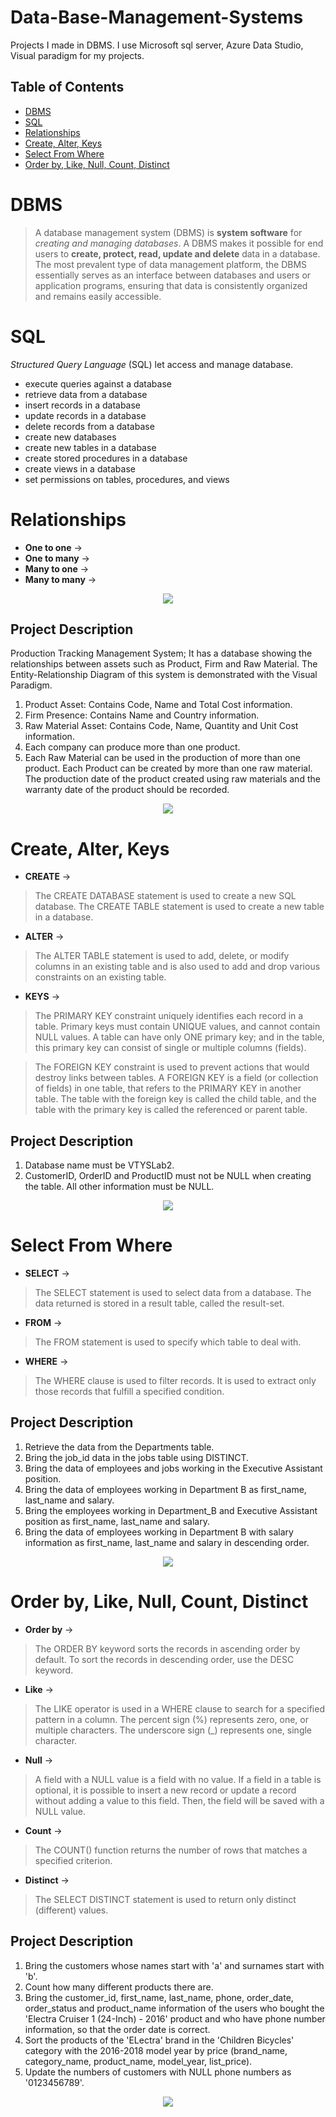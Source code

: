 # Data-Base-Management-Systems
Projects I made in DBMS. I use Microsoft sql server, Azure Data Studio, Visual paradigm for my projects.

## Table of Contents

- [DBMS](#dbms)
- [SQL](#sql)
- [Relationships](#relationships)
- [Create, Alter, Keys](#create-alter-keys)
- [Select From Where](#select-from-where)
- [Order by, Like, Null, Count, Distinct](#order-by-like-null-count-distinct)


# DBMS

> A database management system (DBMS) is **system software** for *creating and managing databases*. A DBMS makes it possible for end users to **create, protect, read, update and delete** data in a database. The most prevalent type of data management platform, the DBMS essentially serves as an interface between databases and users or application programs, ensuring that data is consistently organized and remains easily accessible.

# SQL

*Structured Query Language* (SQL) let access and manage database.

- execute queries against a database
- retrieve data from a database
- insert records in a database
- update records in a database
- delete records from a database
- create new databases
- create new tables in a database
- create stored procedures in a database
- create views in a database
- set permissions on tables, procedures, and views

# Relationships

- **One to one** -> 
- **One to many** -> 
- **Many to one** -> 
- **Many to many** -> 

<p align="center">
  <img src="https://user-images.githubusercontent.com/102357822/203422574-31ec4946-5b30-4355-85c6-8c0964711711.png">
</p>

## Project Description

Production Tracking Management System; It has a database showing the relationships between assets such as Product, Firm and Raw Material. The Entity-Relationship Diagram of this system is demonstrated with the Visual Paradigm.

1. Product Asset: Contains Code, Name and Total Cost information.
2. Firm Presence: Contains Name and Country information.
3. Raw Material Asset: Contains Code, Name, Quantity and Unit Cost information.
4. Each company can produce more than one product.
5. Each Raw Material can be used in the production of more than one product. Each Product can be created by more than one raw material. The production date of the product created using raw materials and the warranty date of the product should be recorded.

<p align="center">
  <img src="https://user-images.githubusercontent.com/102357822/203422139-391a11ad-8fe3-4e7a-be0e-3226952d92bd.png">
</p>

# Create, Alter, Keys

- **CREATE** -> 
> The CREATE DATABASE statement is used to create a new SQL database.
> The CREATE TABLE statement is used to create a new table in a database.

- **ALTER** -> 
> The ALTER TABLE statement is used to add, delete, or modify columns in an existing table and is also used to add and drop various constraints on an existing table.

- **KEYS** -> 
> The PRIMARY KEY constraint uniquely identifies each record in a table.
Primary keys must contain UNIQUE values, and cannot contain NULL values.
A table can have only ONE primary key; and in the table, this primary key can consist of single or multiple columns (fields).

> The FOREIGN KEY constraint is used to prevent actions that would destroy links between tables.
A FOREIGN KEY is a field (or collection of fields) in one table, that refers to the PRIMARY KEY in another table.
The table with the foreign key is called the child table, and the table with the primary key is called the referenced or parent table.


## Project Description

1. Database name must be VTYSLab2.
2. CustomerID, OrderID and ProductID must not be NULL when creating the table. All other information must be NULL.

<p align="center">
  <img src="https://user-images.githubusercontent.com/102357822/201354061-32a69061-d5c3-43d2-a652-c55ed29b9c61.png">
</p>

# Select From Where

- **SELECT** -> 
> The SELECT statement is used to select data from a database.
The data returned is stored in a result table, called the result-set.

- **FROM** -> 
> The FROM statement is used to specify which table to deal with.

- **WHERE** -> 
> The WHERE clause is used to filter records.
It is used to extract only those records that fulfill a specified condition.

## Project Description

1. Retrieve the data from the Departments table.
2. Bring the job_id data in the jobs table using DISTINCT.
3. Bring the data of employees and jobs working in the Executive Assistant position.
4. Bring the data of employees working in Department B as first_name, last_name and salary.
5. Bring the employees working in Department_B and Executive Assistant position as first_name, last_name and salary.
6. Bring the data of employees working in Department B with salary information as first_name, last_name and salary in descending order.

<p align="center">
  <img src="https://user-images.githubusercontent.com/102357822/202876845-61db2865-28b1-461c-91e5-1698c875968b.png">
</p>


# Order by, Like, Null, Count, Distinct



- **Order by** -> 
> The ORDER BY keyword sorts the records in ascending order by default. To sort the records in descending order, use the DESC keyword.

- **Like** -> 
> The LIKE operator is used in a WHERE clause to search for a specified pattern in a column.
 The percent sign (%) represents zero, one, or multiple characters.
 The underscore sign (_) represents one, single character.
 
- **Null** -> 
> A field with a NULL value is a field with no value.
If a field in a table is optional, it is possible to insert a new record or update a record without adding a value to this field. Then, the field will be saved with a NULL value.

- **Count** -> 
> The COUNT() function returns the number of rows that matches a specified criterion.

- **Distinct** -> 
> The SELECT DISTINCT statement is used to return only distinct (different) values.


## Project Description

1. Bring the customers whose names start with 'a' and surnames start with 'b'.
2. Count how many different products there are.
3. Bring the customer_id, first_name, last_name, phone, order_date, order_status and product_name information of the users who bought the 'Electra Cruiser 1 (24-Inch) - 2016' product and who have phone number information, so that the order date is correct.
4. Sort the products of the 'ELectra' brand in the 'Children Bicycles' category with the 2016-2018 model year by price (brand_name, category_name, product_name, model_year, list_price).
5. Update the numbers of customers with NULL phone numbers as '0123456789'.

<p align="center">
  <img src="https://user-images.githubusercontent.com/102357822/203161896-3808a58b-4822-4df8-bd16-71ec8a28a226.png">
</p>

